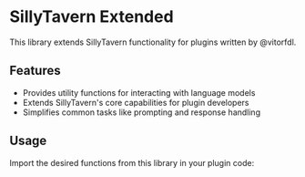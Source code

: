 # SillyTavern Extended

This library extends SillyTavern functionality for plugins written by @vitorfdl.

## Features

- Provides utility functions for interacting with language models
- Extends SillyTavern's core capabilities for plugin developers
- Simplifies common tasks like prompting and response handling

## Usage

Import the desired functions from this library in your plugin code:
